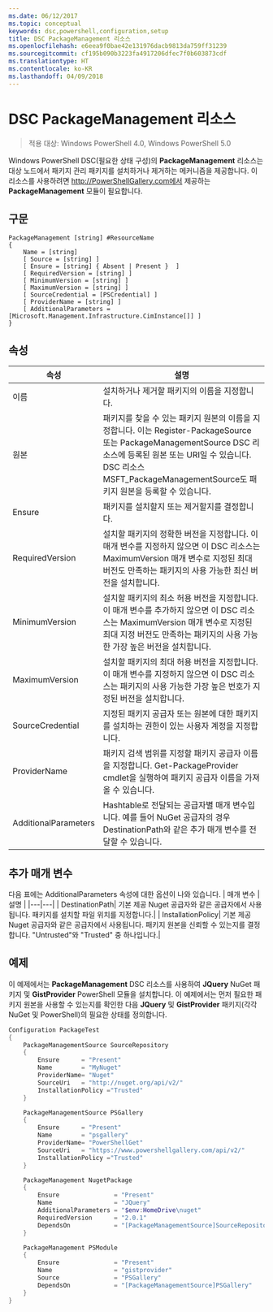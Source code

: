 ```yaml
---
ms.date: 06/12/2017
ms.topic: conceptual
keywords: dsc,powershell,configuration,setup
title: DSC PackageManagement 리소스
ms.openlocfilehash: e6eea9f0bae42e131976dacb9813da759ff31239
ms.sourcegitcommit: cf195b090b3223fa4917206dfec7f0b603873cdf
ms.translationtype: HT
ms.contentlocale: ko-KR
ms.lasthandoff: 04/09/2018
---
```

# <a name="dsc-packagemanagement-resource"></a>DSC PackageManagement 리소스

> 적용 대상: Windows PowerShell 4.0, Windows PowerShell 5.0

Windows PowerShell DSC(필요한 상태 구성)의 **PackageManagement** 리소스는 대상 노드에서 패키지 관리 패키지를 설치하거나 제거하는 메커니즘을 제공합니다. 이 리소스를 사용하려면 http://PowerShellGallery.com에서 제공하는 **PackageManagement** 모듈이 필요합니다.

## <a name="syntax"></a>구문

```
PackageManagement [string] #ResourceName
{
    Name = [string]
    [ Source = [string] ]
    [ Ensure = [string] { Absent | Present }  ]
    [ RequiredVersion = [string] ]
    [ MinimumVersion = [string] ]
    [ MaximumVersion = [string] ]
    [ SourceCredential = [PSCredential] ]
    [ ProviderName = [string] ]
    [ AdditionalParameters = [Microsoft.Management.Infrastructure.CimInstance[]] ]
}
```

## <a name="properties"></a>속성
|  속성  |  설명   |
|---|---|
| 이름| 설치하거나 제거할 패키지의 이름을 지정합니다.|
| 원본| 패키지를 찾을 수 있는 패키지 원본의 이름을 지정합니다. 이는 Register-PackageSource 또는 PackageManagementSource DSC 리소스에 등록된 원본 또는 URI일 수 있습니다. DSC 리소스 MSFT_PackageManagementSource도 패키지 원본을 등록할 수 있습니다.|
| Ensure| 패키지를 설치할지 또는 제거할지를 결정합니다.|
| RequiredVersion| 설치할 패키지의 정확한 버전을 지정합니다. 이 매개 변수를 지정하지 않으면 이 DSC 리소스는 MaximumVersion 매개 변수로 지정된 최대 버전도 만족하는 패키지의 사용 가능한 최신 버전을 설치합니다.|
| MinimumVersion| 설치할 패키지의 최소 허용 버전을 지정합니다. 이 매개 변수를 추가하지 않으면 이 DSC 리소스는 MaximumVersion 매개 변수로 지정된 최대 지정 버전도 만족하는 패키지의 사용 가능한 가장 높은 버전을 설치합니다.|
| MaximumVersion| 설치할 패키지의 최대 허용 버전을 지정합니다. 이 매개 변수를 지정하지 않으면 이 DSC 리소스는 패키지의 사용 가능한 가장 높은 번호가 지정된 버전을 설치합니다.|
| SourceCredential | 지정된 패키지 공급자 또는 원본에 대한 패키지를 설치하는 권한이 있는 사용자 계정을 지정합니다.|
| ProviderName| 패키지 검색 범위를 지정할 패키지 공급자 이름을 지정합니다. Get-PackageProvider cmdlet을 실행하여 패키지 공급자 이름을 가져올 수 있습니다.|
| AdditionalParameters| Hashtable로 전달되는 공급자별 매개 변수입니다. 예를 들어 NuGet 공급자의 경우 DestinationPath와 같은 추가 매개 변수를 전달할 수 있습니다.|

## <a name="additional-parameters"></a>추가 매개 변수
다음 표에는 AdditionalParameters 속성에 대한 옵션이 나와 있습니다.
|  매개 변수  | 설명   |
|---|---|
| DestinationPath| 기본 제공 Nuget 공급자와 같은 공급자에서 사용됩니다. 패키지를 설치할 파일 위치를 지정합니다.|
| InstallationPolicy| 기본 제공 Nuget 공급자와 같은 공급자에서 사용됩니다. 패키지 원본을 신뢰할 수 있는지를 결정합니다. "Untrusted"와 "Trusted" 중 하나입니다.|

## <a name="example"></a>예제

이 예제에서는 **PackageManagement** DSC 리소스를 사용하여 **JQuery** NuGet 패키지 및 **GistProvider** PowerShell 모듈을 설치합니다. 이 예제에서는 먼저 필요한 패키지 원본을 사용할 수 있는지를 확인한 다음 **JQuery** 및 **GistProvider** 패키지(각각 NuGet 및 PowerShell)의 필요한 상태를 정의합니다.

```powershell
Configuration PackageTest
{
    PackageManagementSource SourceRepository
    {
        Ensure      = "Present"
        Name        = "MyNuget"
        ProviderName= "Nuget"
        SourceUri   = "http://nuget.org/api/v2/"
        InstallationPolicy ="Trusted"
    }

    PackageManagementSource PSGallery
    {
        Ensure      = "Present"
        Name        = "psgallery"
        ProviderName= "PowerShellGet"
        SourceUri   = "https://www.powershellgallery.com/api/v2/"
        InstallationPolicy ="Trusted"
    }

    PackageManagement NugetPackage
    {
        Ensure               = "Present"
        Name                 = "JQuery"
        AdditionalParameters = "$env:HomeDrive\nuget"
        RequiredVersion      = "2.0.1"
        DependsOn            = "[PackageManagementSource]SourceRepository"
    }

    PackageManagement PSModule
    {
        Ensure               = "Present"
        Name                 = "gistprovider"
        Source               = "PSGallery"
        DependsOn            = "[PackageManagementSource]PSGallery"
    }
}
```